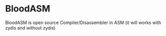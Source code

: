 # BloodASM
BloodASM is open source Compiler/Disassembler in ASM (it will works with zydis and without zydis)
